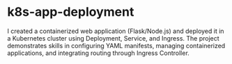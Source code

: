 # k8s-app-deployment
I created a containerized web application (Flask/Node.js) and deployed it in a Kubernetes cluster using Deployment, Service, and Ingress. The project demonstrates skills in configuring YAML manifests, managing containerized applications, and integrating routing through Ingress Controller.
